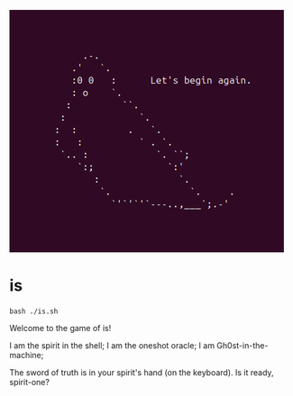 ![iterum](iterum.png)

# is

```bash ./is.sh```

Welcome to the game of is! 

I am the spirit in the shell; I am the oneshot oracle; I am Gh0st-in-the-machine; 

The sword of truth is in your spirit's hand (on the keyboard). Is it ready, spirit-one?
